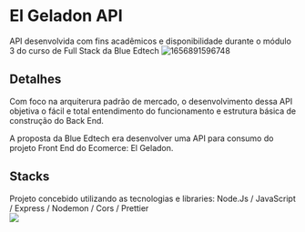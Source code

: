 # El Geladon API
API desenvolvida com fins acadêmicos e disponibilidade durante o módulo 3 do curso de Full Stack da Blue Edtech
![1656891596748](https://user-images.githubusercontent.com/100146681/177061161-ce1b693b-f812-4359-a1d4-428ed3cfb000.png)



## Detalhes 

Com foco na arquiterura padrão de mercado, o desenvolvimento dessa API objetiva o fácil e total entendimento do funcionamento e estrutura básica de construção do Back End.

A proposta da Blue Edtech era desenvolver uma API para consumo do projeto Front End do Ecomerce: El Geladon.

## Stacks

Projeto concebido utilizando as tecnologias e libraries: 
<list>
Node.Js /
JavaScript /
Express /
Nodemon /
Cors /
Prettier
</list>  
<img src="https://img.icons8.com/ios-filled/100/000000/javascript.png"/>





